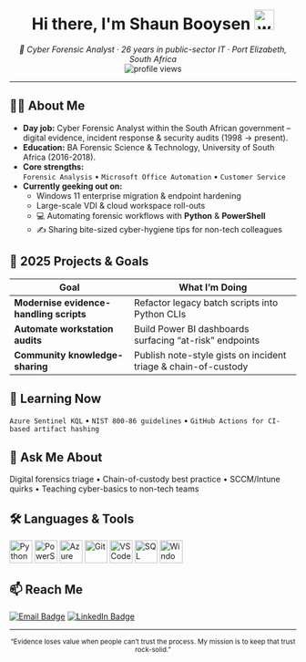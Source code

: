 <!-- Profile README for https://github.com/shaunbooysen -->
<h1 align="center">Hi there, I'm Shaun Booysen <img src="https://media.giphy.com/media/hvRJCLFzcasrR4ia7z/giphy.gif" width="35" height="35" alt="waving hand"/></h1>

<p align="center">
  <em>🔐 Cyber Forensic Analyst · 26 years in public-sector IT · Port Elizabeth, South Africa</em><br/>
  <img src="https://komarev.com/ghpvc/?username=shaunbooysen&style=flat&color=blueviolet" alt="profile views"/>  
</p>

---

## 👨‍💻 About Me
- **Day job:** Cyber Forensic Analyst within the South African government – digital evidence, incident response & security audits (1998 → present).
- **Education:** BA Forensic Science & Technology, University of South Africa (2016-2018).
- **Core strengths:**  
  `Forensic Analysis` • `Microsoft Office Automation` • `Customer Service`
- **Currently geeking out on:**  
  - Windows 11 enterprise migration & endpoint hardening  
  - Large-scale VDI & cloud workspace roll-outs  
  - 💻 Automating forensic workflows with **Python** & **PowerShell**  
  - ✍️ Sharing bite-sized cyber-hygiene tips for non-tech colleagues

## 🔭 2025 Projects & Goals
| Goal | What I’m Doing |
|------|----------------|
| **Modernise evidence-handling scripts** | Refactor legacy batch scripts into Python CLIs |
| **Automate workstation audits** | Build Power BI dashboards surfacing “at-risk” endpoints |
| **Community knowledge-sharing** | Publish note-style gists on incident triage & chain-of-custody |

## 🌱 Learning Now
`Azure Sentinel KQL` • `NIST 800-86 guidelines` • `GitHub Actions for CI-based artifact hashing`

## 💬 Ask Me About
Digital forensics triage • Chain-of-custody best practice • SCCM/Intune quirks • Teaching cyber-basics to non-tech teams

## 🛠️ Languages & Tools
<p>
  <img src="https://cdn.jsdelivr.net/gh/devicons/devicon/icons/python/python-plain.svg" alt="Python" width="40" height="40"/>
  <img src="https://cdn.jsdelivr.net/gh/devicons/devicon/icons/powershell/powershell-original.svg" alt="PowerShell" width="40" height="40"/>
  <img src="https://cdn.jsdelivr.net/gh/devicons/devicon/icons/azure/azure-original.svg" alt="Azure" width="40" height="40"/>
  <img src="https://cdn.jsdelivr.net/gh/devicons/devicon/icons/git/git-plain.svg" alt="Git" width="40" height="40"/>
  <img src="https://cdn.jsdelivr.net/gh/devicons/devicon/icons/vscode/vscode-original.svg" alt="VSCode" width="40" height="40"/>
  <img src="https://cdn.jsdelivr.net/gh/devicons/devicon/icons/microsoftsqlserver/microsoftsqlserver-plain.svg" alt="SQL Server" width="40" height="40"/>
  <img src="https://cdn.jsdelivr.net/gh/devicons/devicon/icons/windows8/windows8-original.svg" alt="Windows" width="40" height="40"/>
</p>

## 📫 Reach Me
<a href="mailto:shaunbooysen@yahoo.co.za"><img src="https://img.shields.io/badge/Email-D14836?style=for-the-badge&logo=gmail&logoColor=white" alt="Email Badge"/></a>
<a href="https://www.linkedin.com/in/shaun-booysen-79012b82"><img src="https://img.shields.io/badge/LinkedIn-0A66C2?style=for-the-badge&logo=linkedin&logoColor=white" alt="LinkedIn Badge"/></a>

---

<p align="center">
  <sub>“Evidence loses value when people can’t trust the process. My mission is to keep that trust rock-solid.”</sub>
</p>
